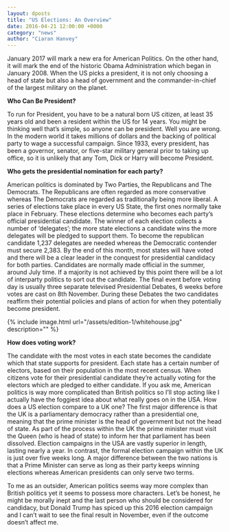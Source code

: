```yaml
---
layout: dposts
title: "US Elections: An Overview"
date: 2016-04-21 12:00:00 +0000
category: "news"
author: "Ciaran Hanvey"
---
```

January 2017 will mark a new era for American Politics. On the other hand, it will mark the end of the historic Obama Administration which began in January 2008. When the US picks a president, it is not only choosing a head of state but also a head of government and the commander-in-chief of the largest military on the planet.

**Who Can Be President?**

To run for President, you have to be a natural born US citizen, at least 35 years old and been a resident within the US for 14 years. You might be thinking well that’s simple, so anyone can be president. Well you are wrong. In the modern world it takes millions of dollars and the backing of political party to wage a successful campaign. Since 1933, every president, has been a governor, senator, or five-star military general prior to taking up office, so it is unlikely that any Tom, Dick or Harry will become President. 

**Who gets the presidential nomination for each party?**

American politics is dominated by Two Parties, the Republicans and The Democrats. The Republicans are often regarded as more conservative whereas The Democrats are regarded as traditionally being more liberal. A series of elections take place in every US State, the first ones normally take place in February. These elections determine who becomes each party’s official presidential candidate. The winner of each election collects a number of ‘delegates’; the more state elections a candidate wins the more delegates will be pledged to support them. To become the republican candidate 1,237 delegates are needed whereas the Democratic contender must secure 2,383. By the end of this month, most states will have voted and there will be a clear leader in the conquest for presidential candidacy for both parties. Candidates are normally made official in the summer, around July time. If a majority is not achieved by this point there will be a lot of interparty politics to sort out the candidate. The final event before voting day is usually three separate televised Presidential Debates, 6 weeks  before votes are cast on 8th November. During these Debates the two candidates reaffirm their potential policies and plans of action for when they potentially become president. 

{% include image.html url="/assets/edition-1/whitehouse.jpg" description="" %}

**How does voting work?** 

The candidate with the most votes in each state becomes the candidate which that state supports for president. Each state has a certain number of electors, based on their population in the most recent census. When citizens vote for their presidential candidate they’re actually voting for the electors which are pledged to either candidate. If you ask me, American politics is way more complicated than British politics so I’ll stop acting like I actually have the foggiest idea about what really goes on in the USA. How does a US election compare to a UK one? The first major difference is that the UK is a parliamentary democracy rather than a presidential one, meaning that the prime minister is the head of government but not the head of state. As part of the process within the UK the prime minister must visit the Queen (who is head of state) to inform her that parliament has been dissolved. Election campaigns in the USA are vastly superior in length, lasting nearly a year. In contrast, the formal election campaign within the UK is just over five weeks long. A major difference between the two nations is that a Prime Minister can serve as long as their party keeps winning elections whereas American presidents can only serve two terms. 

To me as an outsider, American politics seems way more complex than British politics yet it seems to possess more characters. Let’s be honest, he might be morally inept and the last person who should be considered for candidacy, but Donald Trump has spiced up this 2016 election campaign and I can’t wait to see the final result in November, even if the outcome doesn’t affect me.
